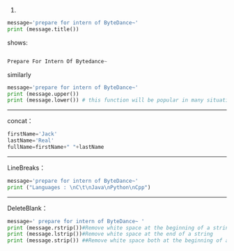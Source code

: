

1. 
``` python
message='prepare for intern of ByteDance~'
print (message.title())
```

shows:
``` python

Prepare For Intern Of Bytedance~

```

similarly
``` python
message='prepare for intern of ByteDance~'
print (message.upper())
print (message.lower()) # this function will be popular in many situation for user input
```

****

concat：
``` python
firstName='Jack'
lastName='Real'
fullName=firstName+" "+lastName
```
****

LineBreaks：
```python
message='prepare for intern of ByteDance~'
print ("Languages : \nC\t\nJava\nPython\nCpp")
```
****
DeleteBlank：
```python
message=' prepare for intern of ByteDance~ '
print (message.rstrip())#Remove white space at the beginning of a string
print (message.lstrip())#Remove white space at the end of a string
print (message.strip()) ##Remove white space both at the beginning of a string and at the end of a string

```
